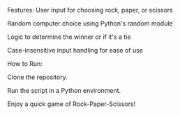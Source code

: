 Features:
User input for choosing rock, paper, or scissors

Random computer choice using Python's random module
    

Logic to determine the winner or if it's a tie

Case-insensitive input handling for ease of use


How to Run:

Clone the repository.

Run the script in a Python environment.

Enjoy a quick game of Rock-Paper-Scissors!
